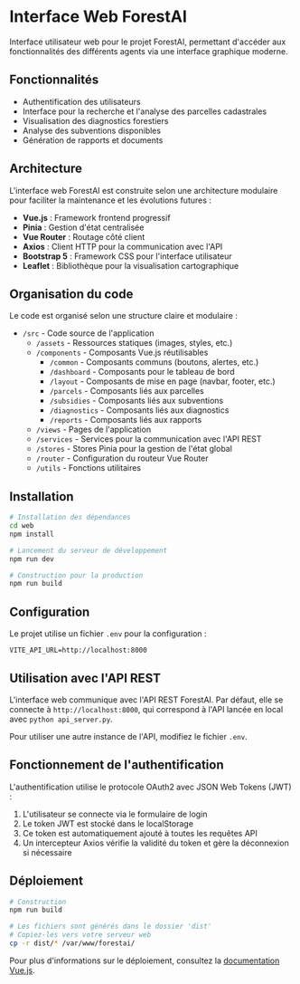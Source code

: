 # Interface Web ForestAI

Interface utilisateur web pour le projet ForestAI, permettant d'accéder aux fonctionnalités des différents agents via une interface graphique moderne.

## Fonctionnalités

- Authentification des utilisateurs
- Interface pour la recherche et l'analyse des parcelles cadastrales
- Visualisation des diagnostics forestiers
- Analyse des subventions disponibles
- Génération de rapports et documents

## Architecture

L'interface web ForestAI est construite selon une architecture modulaire pour faciliter la maintenance et les évolutions futures :

- **Vue.js** : Framework frontend progressif
- **Pinia** : Gestion d'état centralisée
- **Vue Router** : Routage côté client
- **Axios** : Client HTTP pour la communication avec l'API
- **Bootstrap 5** : Framework CSS pour l'interface utilisateur
- **Leaflet** : Bibliothèque pour la visualisation cartographique

## Organisation du code

Le code est organisé selon une structure claire et modulaire :

- `/src` - Code source de l'application
  - `/assets` - Ressources statiques (images, styles, etc.)
  - `/components` - Composants Vue.js réutilisables
    - `/common` - Composants communs (boutons, alertes, etc.)
    - `/dashboard` - Composants pour le tableau de bord
    - `/layout` - Composants de mise en page (navbar, footer, etc.)
    - `/parcels` - Composants liés aux parcelles
    - `/subsidies` - Composants liés aux subventions
    - `/diagnostics` - Composants liés aux diagnostics
    - `/reports` - Composants liés aux rapports
  - `/views` - Pages de l'application
  - `/services` - Services pour la communication avec l'API REST
  - `/stores` - Stores Pinia pour la gestion de l'état global
  - `/router` - Configuration du routeur Vue Router
  - `/utils` - Fonctions utilitaires

## Installation

```bash
# Installation des dépendances
cd web
npm install

# Lancement du serveur de développement
npm run dev

# Construction pour la production
npm run build
```

## Configuration

Le projet utilise un fichier `.env` pour la configuration :

```
VITE_API_URL=http://localhost:8000
```

## Utilisation avec l'API REST

L'interface web communique avec l'API REST ForestAI. Par défaut, elle se connecte à `http://localhost:8000`, qui correspond à l'API lancée en local avec `python api_server.py`.

Pour utiliser une autre instance de l'API, modifiez le fichier `.env`.

## Fonctionnement de l'authentification

L'authentification utilise le protocole OAuth2 avec JSON Web Tokens (JWT) :

1. L'utilisateur se connecte via le formulaire de login
2. Le token JWT est stocké dans le localStorage
3. Ce token est automatiquement ajouté à toutes les requêtes API
4. Un intercepteur Axios vérifie la validité du token et gère la déconnexion si nécessaire

## Déploiement

```bash
# Construction
npm run build

# Les fichiers sont générés dans le dossier 'dist'
# Copiez-les vers votre serveur web
cp -r dist/* /var/www/forestai/
```

Pour plus d'informations sur le déploiement, consultez la [documentation Vue.js](https://vuejs.org/guide/best-practices/production-deployment.html).
